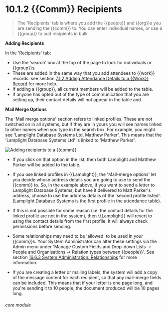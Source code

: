 # 10.1.2 {{Comm}} Recipients

> The 'Recipients' tab is where you add the {{people}} and {{org}}s you are sending the {{comm}} to. You can enter individual names, or use a {{group}} to add recipients in bulk

**Adding Recipients**

In the 'Recipients' tab: 

- Use the 'search' box at the top of the page to look for individuals or {{group}}s.
- These are added in the same way that you add attendees to {{work}} records: see section [7.1.2  Adding Attendance Details to a {{Work}} Record](/help/index/p/7.1.2) for more help.
- If adding a {{group}}, all current members will be added to the table. 
- If anyone has opted out of the type of communication that you are setting up, their contact details will not appear in the table and 

**Mail Merge Options**

The 'Mail merge options' section refers to linked profiles. These are not switched on in all systems, but if they are in yours you will see names linked to other names when you type in the search box. For example, you might see 'Lamplight Database Systems Ltd, Matthew Parker'. This means that the 'Lamplight Database Systems Ltd' is linked to 'Matthew Parker'.   

![Adding recipients to a {{comm}}](85a.png)

- If you click on that option in the list, then both Lamplight and Matthew Parker will be added to the table.
- If you use linked profiles in {{Lamplight}}, the 'Mail-merge options' let you decide whose address details you are going to use to send the {{comm}} to. So, in the example above, if you want to send a letter to Lamplight Database Systems, but have it delivered to Matt Parker's address, choose to use the address details of the 'second profile listed'. (Lamplight Database Systems is the first profile in the attendance table).
- If this is not possible for some reason (i.e. the contact details for the linked profile are not in the system), then {{Lamplight}} will revert to using the contact details from the first profile. It will always check permissions before sending. 
- Some relationships may need to be 'allowed' to be used in your {{comm}}s. Your System Administrator can alter these settings via the Admin menu under 'Manage Custom Fields and Drop-down Lists -> People and Organisations -> Relation types between {{people}}'. See section [16.6.3  System Administration: Relationships](/help/index/p/16.6.3) for more information. 

- If you are creating a letter or mailing labels, the system will add a copy of the message content for each recipient, so that any mail-merge fields can be included. This means that if your letter is one page long, and you're sending it to 10 people, the document produced will be 10 pages long. 


###### core module

